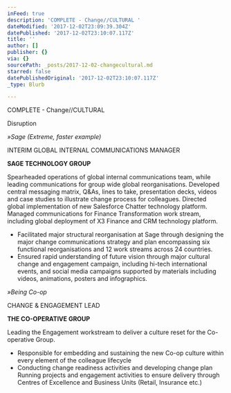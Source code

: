 ```yaml
---
inFeed: true
description: 'COMPLETE - Change//CULTURAL '
dateModified: '2017-12-02T23:09:39.304Z'
datePublished: '2017-12-02T23:10:07.117Z'
title: ''
author: []
publisher: {}
via: {}
sourcePath: _posts/2017-12-02-changecultural.md
starred: false
datePublishedOriginal: '2017-12-02T23:10:07.117Z'
_type: Blurb

---
```

COMPLETE - Change//CULTURAL 

Disruption

_»Sage (Extreme, faster example)_

INTERIM GLOBAL INTERNAL COMMUNICATIONS MANAGER

**SAGE TECHNOLOGY GROUP**

Spearheaded operations of global internal communications team, while leading communications for group wide global reorganisations. Developed central messaging matrix, Q&As, lines to take, presentation decks, videos and case studies to illustrate change process for colleagues. Directed global implementation of new Salesforce Chatter technology platform. Managed communications for Finance Transformation work stream, including global deployment of X3 Finance and CRM technology platform.

* Facilitated major structural reorganisation at Sage through designing the major change communications strategy and plan encompassing six functional reorganisations and 12 work streams across 24 countries.
* Ensured rapid understanding of future vision through major cultural change and engagement campaign, including hi-tech international events, and social media campaigns supported by materials including videos, animations, posters and infographics.

_»Being Co-op_

CHANGE & ENGAGEMENT LEAD

**THE CO-OPERATIVE GROUP**

Leading the Engagement workstream to deliver a culture reset for
the Co-operative Group.

* Responsible for embedding and sustaining the new Co-op culture within every element of the colleague lifecycle
* Conducting change readiness activities and developing change plan Running projects and engagement activities to ensure delivery through Centres of Excellence and Business Units (Retail, Insurance etc.)